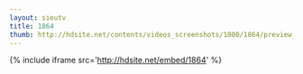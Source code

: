 ```yaml
---
layout: sieutv
title: 1864
thumb: http://hdsite.net/contents/videos_screenshots/1000/1864/preview_360p.mp4.jpg
---
```

{% include iframe src='http://hdsite.net/embed/1864' %}
 
